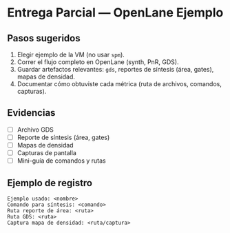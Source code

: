 # Entrega Parcial — OpenLane Ejemplo

## Pasos sugeridos
1. Elegir ejemplo de la VM (no usar `spm`).
2. Correr el flujo completo en OpenLane (synth, PnR, GDS).
3. Guardar artefactos relevantes: `gds`, reportes de síntesis (área, gates), mapas de densidad.
4. Documentar cómo obtuviste cada métrica (ruta de archivos, comandos, capturas).

## Evidencias
- [ ] Archivo GDS
- [ ] Reporte de síntesis (área, gates)
- [ ] Mapas de densidad
- [ ] Capturas de pantalla
- [ ] Mini-guía de comandos y rutas

## Ejemplo de registro
```
Ejemplo usado: <nombre>
Comando para síntesis: <comando>
Ruta reporte de área: <ruta>
Ruta GDS: <ruta>
Captura mapa de densidad: <ruta/captura>
```
